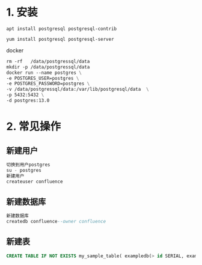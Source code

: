 # 1. 安装

```Plain
apt install postgresql postgresql-contrib

yum install postgresql postgresql-server
```

docker

```Dockerfile
rm -rf   /data/postgressql/data
mkdir -p /data/postgressql/data
docker run --name postgres \
-e POSTGRES_USER=postgres \
-e POSTGRES_PASSWORD=postgres \
-v /data/postgressql/data:/var/lib/postgresql/data  \
-p 5432:5432 \
-d postgres:13.0
```

# 2. 常见操作

## 新建用户

```SQL
切换到用户postgres
su - postgres
新建用户
createuser confluence
```

## 新建数据库

```SQL
新建数据库
createdb confluence--owner confluence
```

## 新建表

```SQL
CREATE TABLE IF NOT EXISTS my_sample_table( exampledb(> id SERIAL, exampledb(> wordlist VARCHAR(9) NOT NULL );
```
